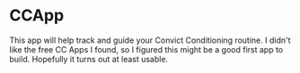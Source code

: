 # CCApp
This app will help track and guide your Convict Conditioning routine. I didn't like the free CC Apps I found, so I figured this might be a good first app to build. Hopefully it turns out at least usable.
